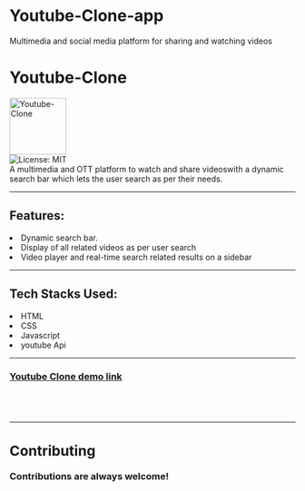 # Youtube-Clone-app
Multimedia and social media platform for sharing and watching videos
<div>
<h1>Youtube-Clone</h1>
<img src ="https://static.vecteezy.com/system/resources/previews/003/399/771/original/youtube-icon-editorial-free-vector.jpg" alt="Youtube-Clone" align="center" width="100" height="100">
<br />
<img alt="License: MIT" src="https://img.shields.io/badge/License-MIT-blue.svg" />
<br />
A multimedia and OTT platform to watch and share videoswith a dynamic search bar which lets the user search as per their needs.
<br />
<hr />
<h2>Features:</h2>

<li>Dynamic search bar.<li>Display of all related videos as per user search<li>Video player and real-time search related results on a sidebar
<br />
<hr />
<h2>Tech Stacks Used:</h2>

<li>HTML<li>CSS<li>Javascript<li>youtube Api
<hr/>
<h3><a href="https://youtube-mini-project.netlify.app/">Youtube Clone demo link <a/><h3/>
<br />
<hr />
<h2>Contributing</h2>
Contributions are always welcome!
</div>
